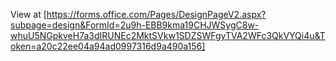 View at [https://forms.office.com/Pages/DesignPageV2.aspx?subpage=design&FormId=2u9h-EBB9kma19CHJWSygC8w-whuU5NGpkveH7a3dIRUNEc2MktSVkw1SDZSWFgyTVA2WFc3QkVYQi4u&Token=a20c22ee04a94ad0997316d9a490a156]
 
